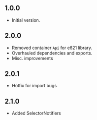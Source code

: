 ## 1.0.0
- Initial version.

## 2.0.0
- Removed container `Api` for e621 library.
- Overhauled dependencies and exports.
- Misc. improvements

## 2.0.1
- Hotfix for import bugs

## 2.1.0
- Added SelectorNotifiers